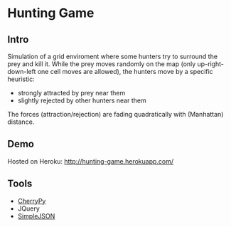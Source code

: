 Hunting Game
============

Intro
-----
Simulation of a grid enviroment where some hunters try to surround the prey and kill it.
While the prey moves randomly on the map (only up-right-down-left one cell moves are allowed), the hunters move by a specific heuristic:
- strongly attracted by prey near them
- slightly rejected by other hunters near them

The forces (attraction/rejection) are fading quadratically with (Manhattan) distance.

Demo
----
Hosted on Heroku: http://hunting-game.herokuapp.com/

Tools
-----
- [CherryPy](http://www.cherrypy.org)
- JQuery
- [SimpleJSON](http://code.google.com/p/simplejson)
